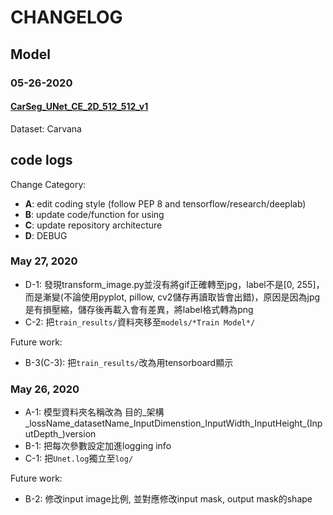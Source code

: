 # CHANGELOG


## Model
### 05-26-2020
#### [CarSeg_UNet_CE_2D_512_512_v1](./logs/CarSeg_UNet_CE_2D_512_512_v1.log)

Dataset: Carvana

## code logs
Change Category:
+ **A**: edit coding style (follow PEP 8 and tensorflow/research/deeplab)
+ **B**: update code/function for using 
+ **C**: update repository architecture
+ **D**: DEBUG


### May 27, 2020
+ D-1: 發現transform_image.py並沒有將gif正確轉至jpg，label不是[0, 255]，而是漸變(不論使用pyplot, pillow, cv2儲存再讀取皆會出錯)，原因是因為jpg是有損壓縮，儲存後再載入會有差異，將label格式轉為png
+ C-2: 把`train_results/`資料夾移至`models/*Train Model*/`

Future work:
+ B-3(C-3): 把`train_results/`改為用tensorboard顯示

### May 26, 2020
+ A-1: 模型資料夾名稱改為 目的_架構_lossName_datasetName_InputDimenstion_InputWidth_InputHeight_(InputDepth_)version
+ B-1: 把每次參數設定加進logging info
+ C-1: 把`Unet.log`獨立至`log/`


Future work:
+ B-2: 修改input image比例, 並對應修改input mask, output mask的shape